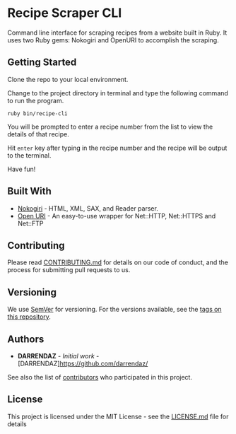 # Recipe Scraper CLI

Command line interface for scraping recipes from a website built in Ruby. It uses two Ruby gems: Nokogiri and OpenURI to accomplish the scraping.

## Getting Started

Clone the repo to your local environment.

Change to the project directory in terminal and type the following command to run the program.

```
ruby bin/recipe-cli
```

You will be prompted to enter a recipe number from the list to view the details of that recipe.

Hit `enter` key after typing in the recipe number and the recipe will be output to the terminal.

Have fun!

## Built With

- [Nokogiri](https://nokogiri.org/) - HTML, XML, SAX, and Reader parser.
- [Open URI](https://ruby-doc.org/stdlib-2.1.0/libdoc/open-uri/rdoc/OpenURI.html) - An easy-to-use wrapper for Net::HTTP, Net::HTTPS and Net::FTP

## Contributing

Please read [CONTRIBUTING.md](https://gist.github.com/PurpleBooth/b24679402957c63ec426) for details on our code of conduct, and the process for submitting pull requests to us.

## Versioning

We use [SemVer](http://semver.org/) for versioning. For the versions available, see the [tags on this repository](https://github.com/your/project/tags).

## Authors

- **DARRENDAZ** - _Initial work_ - [DARRENDAZ]https://github.com/darrendaz/

See also the list of [contributors](https://github.com/your/project/contributors) who participated in this project.

## License

This project is licensed under the MIT License - see the [LICENSE.md](LICENSE.md) file for details
